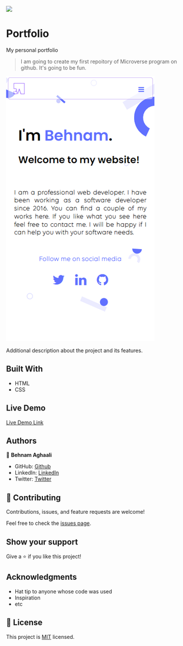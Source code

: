 ![](https://img.shields.io/badge/Microverse-blueviolet)

# Portfolio
My personal portfolio


> I am going to create my first repoitory of Microverse program on github. It's going to be fun.

![screenshot](Demo.png)

Additional description about the project and its features.

## Built With

- HTML
- CSS

## Live Demo

[Live Demo Link](https://behnam1369.github.io/Portfolio/index.html)



## Authors

👤 **Behnam Aghaali**

- GitHub: [Github](https://github.com/Behnam1369)
- LinkedIn: [LinkedIn](https://www.linkedin.com/in/behnam-aghaali-62561375)
- Twitter: [Twitter](https://twitter.com/behnamagh1369)


## 🤝 Contributing

Contributions, issues, and feature requests are welcome!

Feel free to check the [issues page](../../issues/).

## Show your support

Give a ⭐️ if you like this project!

## Acknowledgments

- Hat tip to anyone whose code was used
- Inspiration
- etc

## 📝 License

This project is [MIT](./MIT.md) licensed.
